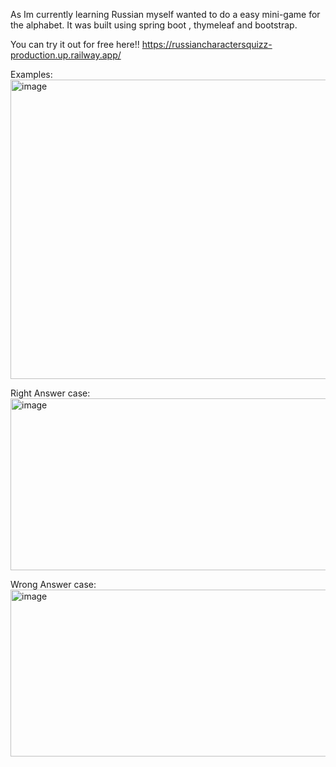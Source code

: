 As Im currently learning Russian myself wanted to do a easy mini-game for the alphabet.
It was built using spring boot , thymeleaf and bootstrap.

You can try it out for free here!!
https://russiancharactersquizz-production.up.railway.app/

Examples:
<img width="1403" height="479" alt="image" src="https://github.com/user-attachments/assets/94301c5a-80f3-45da-a6bc-4247d90e7459" />

Right Answer case:
<img width="1408" height="275" alt="image" src="https://github.com/user-attachments/assets/b5977cdf-52bc-44c5-b6f0-296224bc0a5c" />

Wrong Answer case:
<img width="1402" height="267" alt="image" src="https://github.com/user-attachments/assets/932eb4a7-5edb-4f9c-83c1-15c5ce1d3e7c" />
